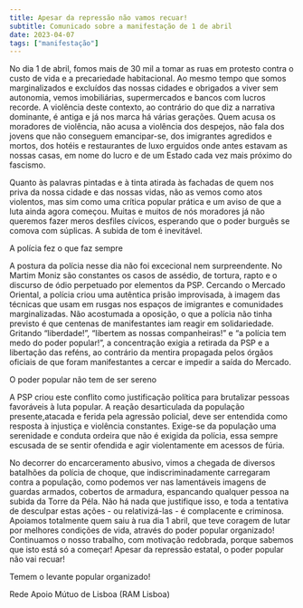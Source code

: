 ```yaml
---
title: Apesar da repressão não vamos recuar!
subtitle: Comunicado sobre a manifestação de 1 de abril
date: 2023-04-07
tags: ["manifestação"]
---
```


No dia 1 de abril, fomos mais de 30 mil a tomar as ruas em protesto contra o custo de vida e a precariedade habitacional. Ao mesmo tempo que somos marginalizados e excluídos das nossas cidades e obrigados a viver sem autonomia, vemos imobiliárias, supermercados e bancos com lucros recorde. A violência deste contexto, ao contrário do que diz a narrativa dominante, é antiga e já nos marca há várias gerações. Quem acusa os moradores de violência, não acusa a violência dos despejos, não fala dos jovens que não conseguem emancipar-se, dos imigrantes agredidos e mortos, dos hotéis e restaurantes de luxo erguidos onde antes estavam as nossas casas, em nome do lucro e de um Estado cada vez mais próximo do fascismo.

Quanto às  palavras pintadas e à tinta atirada às fachadas de quem nos priva da nossa cidade e das nossas vidas, não as vemos como atos violentos, mas sim como uma crítica popular prática e um aviso de que a luta ainda agora começou. Muitas e muitos de nós moradores já não queremos fazer meros desfiles cívicos, esperando que o poder burguês se comova com súplicas. A subida de tom é inevitável.

A polícia fez o que faz sempre

A postura da polícia nesse dia não foi excecional nem surpreendente. No Martim Moniz são constantes os casos de assédio, de tortura, rapto e o discurso de ódio perpetuado por elementos da PSP. Cercando o Mercado Oriental, a polícia criou uma autêntica prisão improvisada, à imagem das técnicas que usam em rusgas nos espaços de imigrantes e comunidades marginalizadas. Não acostumada a oposição, o que a polícia não tinha previsto é que centenas de manifestantes iam reagir em solidariedade. Gritando “liberdade!”, “libertem as nossas companheiras!” e “a polícia tem medo do poder popular!”, a concentração exigia a retirada da PSP e a libertação das reféns, ao contrário da mentira propagada pelos órgãos oficiais de que foram manifestantes a cercar e impedir a saída do Mercado.

O poder popular não tem de ser sereno

A PSP criou este conflito como justificação política para brutalizar pessoas favoráveis à luta popular. A reação desarticulada da população presente,atacada e ferida pela agressão policial, deve ser entendida como resposta à injustiça e violência constantes. Exige-se da população uma serenidade e conduta ordeira que não é exigida da polícia, essa sempre escusada de se sentir ofendida e agir violentamente em acessos de fúria.

No decorrer do encarceramento abusivo, vimos a chegada de diversos batalhões da polícia de choque, que indiscriminadamente carregaram contra a população, como podemos ver nas lamentáveis imagens de guardas armados, cobertos de armadura, espancando qualquer pessoa na subida da Torre da Péla. Não há nada que justifique isso, e toda a tentativa de desculpar estas ações - ou relativizá-las - é complacente e criminosa. Apoiamos totalmente quem saiu à rua dia 1 abril, que teve coragem de lutar por melhores condições de vida, através do poder popular organizado! Continuamos o nosso trabalho, com motivação redobrada, porque sabemos que isto está só a começar!
Apesar da repressão estatal, o poder popular não vai recuar!

Temem o levante popular organizado!

Rede Apoio Mútuo de Lisboa (RAM Lisboa)
